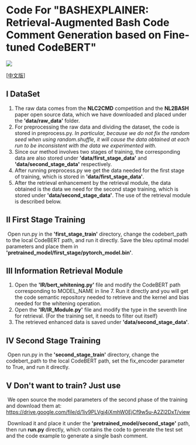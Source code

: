 # Code For "BASHEXPLAINER: Retrieval-Augmented Bash Code Comment Generation based on Fine-tuned CodeBERT"

![](C:/Users/yg/Desktop/Hybrid-ExplainBash/figs/BASHEXPLAINER.png)

[[中文版]()]

## Ⅰ DataSet

1. The raw data comes from the **NLC2CMD** competition and the **NL2BASH** paper open source data, which we have downloaded and placed under the **'data/raw_data'** folder.
2. For preprocessing the raw data and dividing the dataset, the code is stored in preprocess.py. *In particular, because we do not fix the random seed when using random.shuffle, it will cause the data obtained at each run to be inconsistent with the data we experimented with.*
3. Since our method involves two stages of training, the corresponding data are also stored under **'data/first_stage_data'** and **'data/second_stage_data'** respectively.
4. After running preprocess.py we get the data needed for the first stage of training, which is stored in **'data/first_stage_data'**.
5. After the retrieval enhancement by the retrieval module, the data obtained is the data we need for the second stage training, which is stored under **'data/second_stage_data'**. The use of the retrieval module is described below.

## Ⅱ First Stage Training

​        Open run.py in the **'first_stage_train'** directory, change the codebert_path to the local CodeBERT path, and run it directly. Save the bleu optimal model parameters and place them in **'pretrained_model/first_stage/pytorch_model.bin'**.

## Ⅲ Information Retrieval Module

1. Open the **'IR/bert_whitening.py'** file and modify the CodeBERT path corresponding to MODEL_NAME in line 7. Run it directly and you will get the code semantic repository needed to retrieve and the kernel and bias needed for the whitening operation.
2. Open the **'IR/IR_Module.py'** file and modify the type in the seventh line for retrieval. (For the training set, it needs to filter out itself)
3. The retrieved enhanced data is saved under **'data/second_stage_data'**.

## Ⅳ Second Stage Training

​		Open run.py in the **'second_stage_train'** directory, change the codebert_path to the local CodeBERT path, set the fix_encoder parameter to True, and run it directly.

## Ⅴ Don't want to train? Just use

​		We open source the model parameters of the second phase of the training and download them at: https://drive.google.com/file/d/1iv9PLVgj4iXmhW0EjCf9w5u-A2Zl2DxT/view

​		Download it and place it under the **'pretrained_model/second_stage'** path, then run **run.py** directly, which contains the code to generate the test set and the code example to generate a single bash comment.